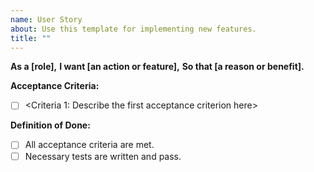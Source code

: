```yaml
---
name: User Story
about: Use this template for implementing new features.
title: ""
---
```


**As a [role],**
**I want [an action or feature],**
**So that [a reason or benefit].**

**Acceptance Criteria:**
- [ ] <Criteria 1: Describe the first acceptance criterion here>

**Definition of Done:**
- [ ] All acceptance criteria are met.
- [ ] Necessary tests are written and pass.
